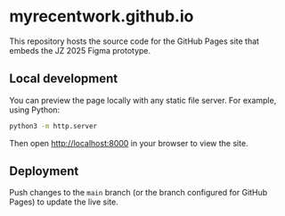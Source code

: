 # myrecentwork.github.io

This repository hosts the source code for the GitHub Pages site that embeds the JZ 2025
Figma prototype.

## Local development

You can preview the page locally with any static file server. For example, using Python:

```bash
python3 -m http.server
```

Then open <http://localhost:8000> in your browser to view the site.

## Deployment

Push changes to the `main` branch (or the branch configured for GitHub Pages) to update the
live site.
